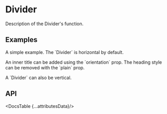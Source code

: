 # Divider

Description of the Divider's function.

## Examples

<Example
  id="divider-demo-horizontal"
  title="Horizontal"
  demoComponent="{Horizontal}"
  demoCode="{HorizontalCode}">
  <p slot="description">
    A simple example. The `Divider` is horizontal by default.
  </p>
</Example>

<Example
  id="divider-demo-title"
  title="Title"
  demoComponent="{Title}"
  demoCode="{TitleCode}">
  <p slot="description">
    An inner title can be added using the `orientation` prop. The heading style can be removed with the `plain` prop.
  </p>
</Example>

<Example
  id="divider-demo-vertical"
  title="Vertical"
  demoComponent="{Vertical}"
  demoCode="{VerticalCode}">
  <p slot="description">
    A `Divider` can also be vertical.
  </p>
</Example>

## API

<DocsTable {...attributesData}/>

<script>
  import Example from 'docs/src/components/Example.svelte';

  import Horizontal from './demos/horizontal.demo.svelte'
  import HorizontalCode from './demos/horizontal.demo.txt'

  import Title from './demos/title.demo.svelte'
  import TitleCode from './demos/title.demo.txt'

  import Vertical from './demos/vertical.demo.svelte'
  import VerticalCode from './demos/vertical.demo.txt'

  import DocsTable from 'docs/src/components/DocsTable.svelte'
  const attributesData = {
    title: 'Attributes',
    columns: ['Property', 'Description', 'Type', 'Default'],
    data: [
      {
        property: 'test',
        description: 'test description',
        type: 'String',
        default: 'test'
      }
    ]
  }
</script>
